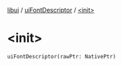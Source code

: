 [libui](../README.md) / [uiFontDescriptor](README.md) / [&lt;init&gt;](-init-.md)

# &lt;init&gt;

`uiFontDescriptor(rawPtr: NativePtr)`